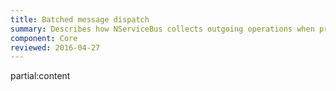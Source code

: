 ```yaml
---
title: Batched message dispatch
summary: Describes how NServiceBus collects outgoing operations when processing message in order to dispatch them more efficiently.
component: Core
reviewed: 2016-04-27
---
```



partial:content